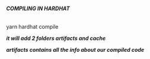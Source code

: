 ###### **COMPILING IN HARDHAT**



yarn hardhat compile

***it will add 2 folders artifacts and cache***

***artifacts contains all the info about our compiled code***

